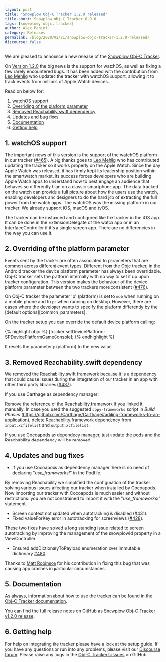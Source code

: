 ```yaml
---
layout: post
title: "Snowplow Obj-C Tracker 1.2.0 released"
title-short: Snowplow Obj-C Tracker 0.9.0
tags: [snowplow, objc, tracker]
author: Alex Benini
category: Releases
permalink: /blog/2020/01/21/snowplow-objc-tracker-1.2.0-released/
discourse: false
---
```


We are pleased to announce a new release of the [Snowplow Obj-C Tracker][objc-tracker].

On [Version 1.2.0][1.2.0-tag] the big news is the support for watchOS, as well as fixing a few rarely encountered bugs. It has been added with the contribution from [Leo Mehlig][leoasana] who updated the tracker with watchOS support, allowing it to track events from millions of Apple Watch devices.

Read on below for:

1. [watchOS support](#watchos)
2. [Overriding of the platform parameter](#platform)
3. [Removed Reachability.swift dependency](#reachability)
4. [Updates and bug fixes](#updates)
5. [Documentation](#documentation)
6. [Getting help](#help)

<!--more-->

<h2 id="watchos">1. watchOS support</h2>

The important news of this version is the support of the watchOS platform in our tracker ([#465][465]). A big thanks goes to [Leo Mehlig][leoasana] who has contributed updating the tracker so it works properly on the Apple Watch.
Since the day Apple Watch was released, it has firmly kept its leadership position within the smartwatch market. Its success forces developers who are building Apple Watch apps to understand how to best engage an audience that behaves so differently than on a classic smartphone app. The data tracked on the watch can provide a full picture about how the users use the watch, enabling developers and designers to do the hard job of extracting the full power from the watch apps. The watchOS was the missing platform in our tracker. We already support iOS, macOS and tvOS.

The tracker can be instanced and configured like the tracker in the iOS app. It can be done in the ExtensionDelegate of the watch app or in an InterfaceController if it's a single screen app. There are no differencies in the way you can use it.


<h2 id="platform">2. Overriding of the platform parameter</h2>

Events sent by the tracker are often associated to parameters that are common across different event types. Different from the Objc tracker, in the Android tracker the device platform parameter has always been overridable. Obj-C tracker sets the platform internally with no way to set it up upon tracker configuration. This version makes the behaviour of the device platform parameter between the two trackers more consistent ([#476][476]).

On Obj-C tracker the parameter 'p' (platform) is set to `mob` when running on a mobile phone and to `pc` when running on desktop. However, there are cases where the developer wants to specify the platform differently by the [default options][common_parameters].

On the tracker setup you can override the default device platform calling:

{% highlight objc %}
[tracker setDevicePlatform: SPDevicePlatformGameConsole];
{% endhighlight %}


It resets the parameter `p` (platform) to the new value.


<h2 id="reachability">3. Removed Reachability.swift dependency</h2>

We removed the Reachability.swift framework because it is a dependency that could cause issues during the integration of our tracker in an app with other third party libraries ([#437][437]).

If you use Carthage as dependency manager:

Remove the reference of the Reachability.framework if you linked it manually.
In case you used the suggested `copy-frameworks` script in _Build Phases_ (https://github.com/Carthage/Carthage#adding-frameworks-to-an-application), delete Reachability.framework dependency from `input.xcfilelist` and `output.xcfilelist`.

If you use Cocoapods as dependecy manager, just update the pods and the Reachability dependency will be removed.


<h2 id="updates">4. Updates and bug fixes</h2>

- If you use Cocoapods as dependency manager there is no need of declaring "_use_frameworks!_" in the Podfile.

By removing Reachability we simplified the configuration of the tracker solving various issues affecting our tracker when installed by Cocoapods. Now importing our tracker with Cocoapods is much easier and without restrictions: you are not constrained to import it with the "_use_frameworks!_" statement.

- Screen context not updated when autotracking is disabled ([#431][431]).
- Fixed valueForKey error in autotracking for screenviews ([#428][428]).

These two fixes have solved a long standing issue related to screen autotracking by improving the management of the snowplowId property in a ViewController.

- Ensured addDictionaryToPayload enumeration over immutable dictionary [#480][480]

Thanks to [Matt Robinson][mattrobmattrob] for his contribution in fixing this bug that was causing app crashes in particular circumstances.


<h2 id="documentation">5. Documentation</h2>

As always, information about how to use the tracker can be found in the [Obj-C Tracker documentation][docs].

You can find the full release notes on GitHub as [Snowplow Obj-C Tracker v1.2.0 release](https://github.com/snowplow/snowplow-objc-tracker/releases/tag/1.2.0).


<h2 id="help">6. Getting help</h2>

For help on integrating the tracker please have a look at the setup guide. If you have any questions or run into any problems, please visit our [Discourse forum][forums]. Please raise any bugs in the [Obj-C Tracker’s issues][issues] on GitHub.


[objc-tracker]: https://github.com/snowplow/snowplow-objc-tracker
[1.2.0-tag]: https://github.com/snowplow/snowplow-objc-tracker/releases/tag/1.2.0
[common-parameters]: https://github.com/snowplow/snowplow/wiki/snowplow-tracker-protocol#common

[issues]: https://github.com/snowplow/snowplow-objc-tracker/issues
[forums]: https://discourse.snowplowanalytics.com/
[docs]: https://docs.snowplowanalytics.com/open-source/snowplow/trackers/objective-c-tracker/

[465]: https://github.com/snowplow/snowplow-objc-tracker/issues/465
[476]: https://github.com/snowplow/snowplow-objc-tracker/issues/476
[437]: https://github.com/snowplow/snowplow-objc-tracker/issues/437
[428]: https://github.com/snowplow/snowplow-objc-tracker/issues/428
[431]: https://github.com/snowplow/snowplow-objc-tracker/issues/431
[480]: https://github.com/snowplow/snowplow-objc-tracker/issues/480

[leoasana]: https://github.com/leoasana
[mattrobmattrob]: https://github.com/mattrobmattrob

